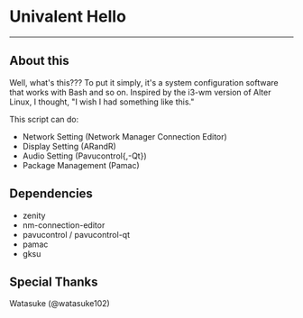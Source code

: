 # Univalent Hello
-----

## About this
Well, what's this??? To put it simply, it's a system configuration software that works with Bash and so on.
Inspired by the i3-wm version of Alter Linux, I thought, "I wish I had something like this."

This script can do:
- Network Setting (Network Manager Connection Editor)
- Display Setting (ARandR)
- Audio Setting (Pavucontrol{,-Qt})
- Package Management (Pamac)

## Dependencies
- zenity
- nm-connection-editor
- pavucontrol / pavucontrol-qt
- pamac
- gksu

## Special Thanks
Watasuke (@watasuke102)
